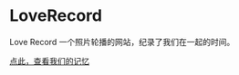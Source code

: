 # LoveRecord
Love Record 一个照片轮播的网站，纪录了我们在一起的时间。

[点此，查看我们的记忆](https://zhazhacornell.github.io/LoveRecord/iloveu.html) 
